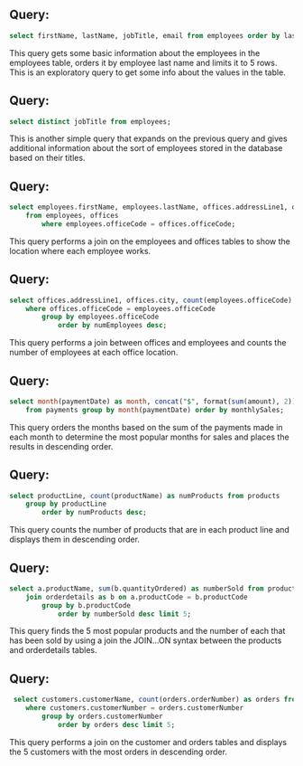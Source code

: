 ## Query: 
```sql
select firstName, lastName, jobTitle, email from employees order by lastName limit 5;
```
This query gets some basic information about the employees in the employees
table, orders it by employee last name and limits it to 5 rows. This is an 
exploratory query to get some info about the values in the table.

## Query: 
```sql
select distinct jobTitle from employees;
```
This is another simple query that expands on the previous query and gives
additional information about the sort of employees stored in the database based
on their titles.

## Query: 
```sql
select employees.firstName, employees.lastName, offices.addressLine1, offices.city, offices.state, offices.country 
    from employees, offices 
        where employees.officeCode = offices.officeCode;
```
This query performs a join on the employees and offices tables to show the location where each employee works.

## Query: 
```sql
select offices.addressLine1, offices.city, count(employees.officeCode) as NumEmployees from offices, employees
    where offices.officeCode = employees.officeCode
        group by employees.officeCode
            order by numEmployees desc;
```
This query performs a join between offices and employees and counts the number
of employees at each office location.

## Query: 
```sql
select month(paymentDate) as month, concat("$", format(sum(amount), 2)) as monthlySales
    from payments group by month(paymentDate) order by monthlySales;
```
This query orders the months based on the sum of the payments made in each
month to determine the most popular months for sales and places the results in
descending order.

## Query: 
```sql
select productLine, count(productName) as numProducts from products
    group by productLine
        order by numProducts desc;
```
This query counts the number of products that are in each product line and
displays them in descending order.

## Query: 
```sql
select a.productName, sum(b.quantityOrdered) as numberSold from products as a 
    join orderdetails as b on a.productCode = b.productCode 
        group by b.productCode 
            order by numberSold desc limit 5;
```
This query finds the 5 most popular products and the number of each that has been
sold by using a join the JOIN...ON syntax between the products and orderdetails tables.

## Query:
```sql
 select customers.customerName, count(orders.orderNumber) as orders from customers, orders
    where customers.customerNumber = orders.customerNumber
        group by orders.customerNumber
            order by orders desc limit 5;
```
This query performs a join on the customer and orders tables and displays the
5 customers with the most orders in descending order.


